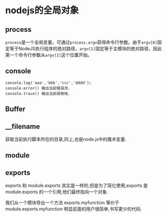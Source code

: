 # nodejs的全局对象
## process 
`process`是一个全局变量，可通过`process.argv`获得命令行参数。由于`argv[0]`固定等于NodeJS执行程序的绝对路径，`argv[1]`固定等于主模块的绝对路径，因此第一个命令行参数从`argv[2]`这个位置开始。

## console

```
console.log('aaa','bbb','ccc','dddd');
console.error() 输出当前错误流.
console.trace() 输出当前调用栈.
```
## Buffer

## __filename
获取当前执行脚本所在的目录,同上,也是node.js中的魔术变量.

## module

## exports
exports 和 module.exports 其实是一样的,但是为了简化使用,exports 是 module.exports 的一个引用,他们最终指向一个对象.

我们从一个模块导出一个方法 exports.myfunction 等价于 module.exports.myfunction 明显前面的用户很简单,书写更少的代码.

## 

